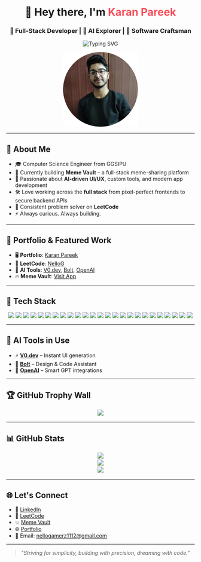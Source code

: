 <h1 align="center">👋 Hey there, I'm <span style="color:#f64f59;">Karan Pareek</span></h1>
<h3 align="center">🚀 Full-Stack Developer | 🧠 AI Explorer | 🎯 Software Craftsman</h3>

<p align="center">
  <img src="https://readme-typing-svg.demolab.com?font=Fira+Code&pause=1000&color=F76B8A&center=true&width=435&lines=I+build+impactful+full-stack+apps;Exploring+AI-powered+development;Let's+build+something+amazing!" alt="Typing SVG" />
</p>

<p align="center">
  <img src="https://github.com/NelloGamerz/NelloGamerz/blob/main/My%20image-modified.png" alt="Karan Pareek" width="200" />
</p>

---

## 🧠 About Me

- 🎓 Computer Science Engineer from GGSIPU  
- 💼 Currently building **Meme Vault** – a full-stack meme-sharing platform  
- 🧠 Passionate about **AI-driven UI/UX**, custom tools, and modern app development  
- 🛠️ Love working across the **full stack** from pixel-perfect frontends to secure backend APIs  
- 🎯 Consistent problem solver on **LeetCode**  
- ⚡ Always curious. Always building.

---

## 💼 Portfolio & Featured Work

- 🖥️ **Portfolio**: [Karan Pareek](https://personal-portfolio-seven-dusky.vercel.app/)  
- 🧠 **LeetCode**: [NelloG](https://leetcode.com/u/NelloG/)  
- 🤖 **AI Tools**: [V0.dev](https://v0.dev), [Bolt](https://boltai.com), [OpenAI](https://openai.com)  
- 🔥 **Meme Vault**: [Visit App](https://meme-vault-blond.vercel.app/)

---

## 🧰 Tech Stack

<p align="center">
  <!-- Core Languages -->
  <img src="https://img.shields.io/badge/Java-007396?style=for-the-badge&logo=java&logoColor=white"/>
  <img src="https://img.shields.io/badge/C%23-239120?style=for-the-badge&logo=c-sharp&logoColor=white"/>
  <img src="https://img.shields.io/badge/Python-3776AB?style=for-the-badge&logo=python&logoColor=white"/>
  <img src="https://img.shields.io/badge/Kotlin-7F52FF?style=for-the-badge&logo=kotlin&logoColor=white"/>
  <img src="https://img.shields.io/badge/TypeScript-3178C6?style=for-the-badge&logo=typescript&logoColor=white"/>
  <img src="https://img.shields.io/badge/SQL-003B57?style=for-the-badge&logo=postgresql&logoColor=white"/>

  <!-- Frontend & Styling -->
  <img src="https://img.shields.io/badge/React-20232a?style=for-the-badge&logo=react&logoColor=61DAFB"/>
  <img src="https://img.shields.io/badge/Angular-DD0031?style=for-the-badge&logo=angular&logoColor=white"/>
  <img src="https://img.shields.io/badge/Vite-646CFF?style=for-the-badge&logo=vite&logoColor=white"/>
  <img src="https://img.shields.io/badge/HTML5-E34F26?style=for-the-badge&logo=html5&logoColor=white"/>
  <img src="https://img.shields.io/badge/CSS3-1572B6?style=for-the-badge&logo=css3&logoColor=white"/>
  <img src="https://img.shields.io/badge/Tailwind-38B2AC?style=for-the-badge&logo=tailwindcss&logoColor=white"/>

  <!-- Backend & DevOps -->
  <img src="https://img.shields.io/badge/SpringBoot-6DB33F?style=for-the-badge&logo=springboot&logoColor=white"/>
  <img src="https://img.shields.io/badge/Postman-FF6C37?style=for-the-badge&logo=postman&logoColor=white"/>
  <img src="https://img.shields.io/badge/MongoDB-4EA94B?style=for-the-badge&logo=mongodb&logoColor=white"/>
  <img src="https://img.shields.io/badge/Redis-DC382D?style=for-the-badge&logo=redis&logoColor=white"/>
  <img src="https://img.shields.io/badge/Cloudinary-3448C5?style=for-the-badge&logo=cloudinary&logoColor=white"/>
  <img src="https://img.shields.io/badge/Firebase-FFCA28?style=for-the-badge&logo=firebase&logoColor=white"/>
  <img src="https://img.shields.io/badge/GCP-4285F4?style=for-the-badge&logo=googlecloud&logoColor=white"/>
  <img src="https://img.shields.io/badge/Docker-2496ED?style=for-the-badge&logo=docker&logoColor=white"/>
  <img src="https://img.shields.io/badge/Git-F05032?style=for-the-badge&logo=git&logoColor=white"/>
  <img src="https://img.shields.io/badge/PostgreSQL-4169E1?style=for-the-badge&logo=postgresql&logoColor=white"/>
  <img src="https://img.shields.io/badge/JWT-000000?style=for-the-badge&logo=jsonwebtokens&logoColor=white"/>
  <img src="https://img.shields.io/badge/Vercel-000000?style=for-the-badge&logo=vercel&logoColor=white"/>
  <img src="https://img.shields.io/badge/Render-46E3B7?style=for-the-badge&logo=render&logoColor=white"/>
</p>


---

## 🧠 AI Tools in Use

- ⚡ **[V0.dev](https://v0.dev)** – Instant UI generation  
- 🤖 **[Bolt](https://boltai.com)** – Design & Code Assistant  
- 🧠 **[OpenAI](https://openai.com)** – Smart GPT integrations

---

## 🏆 GitHub Trophy Wall

<p align="center">
  <img src="https://github-profile-trophy.vercel.app/?username=NelloGamerz&theme=dracula&column=7" />
</p>

---

## 📊 GitHub Stats

<p align="center">
  <img src="https://github-readme-streak-stats.herokuapp.com?user=NelloGamerz&theme=tokyonight" />
  <br/>
  <img src="https://github-readme-stats.vercel.app/api?username=NelloGamerz&show_icons=true&theme=radical" />
  <br/>
  <img src="https://github-readme-stats.vercel.app/api/top-langs/?username=NelloGamerz&layout=compact&theme=tokyonight" />
</p>

---

## 🌐 Let's Connect

- 🔗 [LinkedIn](https://www.linkedin.com/in/karan-pareek-337067270)
- 🧠 [LeetCode](https://leetcode.com/u/NelloG/)
- 💥 [Meme Vault](https://meme-vault-blond.vercel.app/)
- 🌐 [Portfolio](https://personal-portfolio-seven-dusky.vercel.app/)
- 📧 Email: nellogamerz1112@gmail.com

---

> _"Striving for simplicity, building with precision, dreaming with code."_
